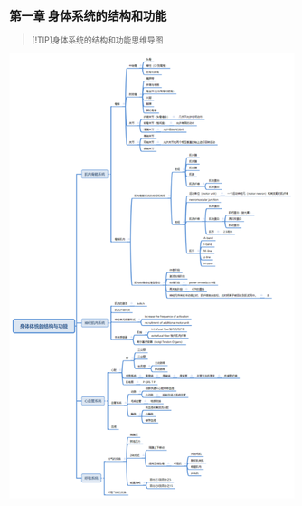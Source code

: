 ## 第一章 身体系统的结构和功能

>[!TIP]身体系统的结构和功能思维导图

<img src="/images/Chapter1_Structure_and_Function_of_Body_Systems.png"  data-fancybox = "gallery"  class="custom_img" >
